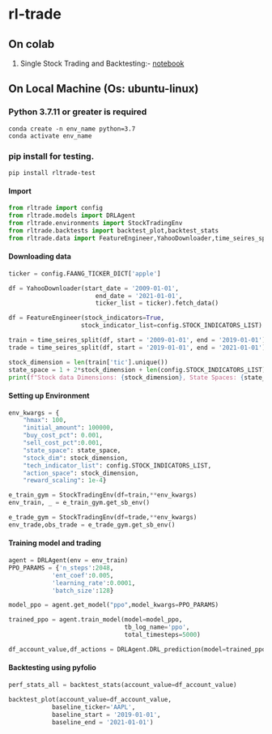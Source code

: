# rl-trade

## On colab 
1. Single Stock Trading and Backtesting:- [notebook](https://colab.research.google.com/drive/19jt1DXyL3Z2yP9vePaDRvLb1CYNBYtNG?usp=sharing)

## On Local Machine (Os: ubuntu-linux)

### Python 3.7.11 or greater is required
    conda create -n env_name python=3.7
    conda activate env_name

### pip install for testing.
    pip install rltrade-test
 
#### Import
```python
from rltrade import config
from rltrade.models import DRLAgent
from rltrade.environments import StockTradingEnv
from rltrade.backtests import backtest_plot,backtest_stats
from rltrade.data import FeatureEngineer,YahooDownloader,time_seires_split
```
#### Downloading data
```python
ticker = config.FAANG_TICKER_DICT['apple']

df = YahooDownloader(start_date = '2009-01-01',
                        end_date = '2021-01-01',
                        ticker_list = ticker).fetch_data()

df = FeatureEngineer(stock_indicators=True,
                    stock_indicator_list=config.STOCK_INDICATORS_LIST).create_data(df)

train = time_seires_split(df, start = '2009-01-01', end = '2019-01-01')
trade = time_seires_split(df, start = '2019-01-01', end = '2021-01-01')

stock_dimension = len(train['tic'].unique())
state_space = 1 + 2*stock_dimension + len(config.STOCK_INDICATORS_LIST)*stock_dimension
print(f"Stock data Dimensions: {stock_dimension}, State Spaces: {state_space}")
```
#### Setting up Environment

```python
env_kwargs = {
    "hmax": 100, 
    "initial_amount": 100000, 
    "buy_cost_pct": 0.001, 
    "sell_cost_pct":0.001,
    "state_space": state_space, 
    "stock_dim": stock_dimension, 
    "tech_indicator_list": config.STOCK_INDICATORS_LIST, 
    "action_space": stock_dimension, 
    "reward_scaling": 1e-4}

e_train_gym = StockTradingEnv(df=train,**env_kwargs)
env_train, _ = e_train_gym.get_sb_env()

e_trade_gym = StockTradingEnv(df=trade,**env_kwargs)
env_trade,obs_trade = e_trade_gym.get_sb_env()

```
#### Training model and trading

```python
agent = DRLAgent(env = env_train)
PPO_PARAMS = {'n_steps':2048,
            'ent_coef':0.005,
            'learning_rate':0.0001,
            'batch_size':128}

model_ppo = agent.get_model("ppo",model_kwargs=PPO_PARAMS)

trained_ppo = agent.train_model(model=model_ppo,
                                tb_log_name='ppo',
                                total_timesteps=5000)

df_account_value,df_actions = DRLAgent.DRL_prediction(model=trained_ppo,environment=e_trade_gym)
```
#### Backtesting using pyfolio

```python
perf_stats_all = backtest_stats(account_value=df_account_value)

backtest_plot(account_value=df_account_value,
            baseline_ticker='AAPL',
            baseline_start = '2019-01-01', 
            baseline_end = '2021-01-01')

```

